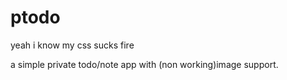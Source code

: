 # ptodo
yeah i know my css sucks fire 

a simple private todo/note app with (non working)image support.
